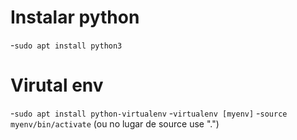 # Instalar python
  -`sudo apt install python3`
  
# Virutal env
  -`sudo apt install python-virtualenv`
  -`virtualenv [myenv]`
  -`source myenv/bin/activate` (ou no lugar de source use ".")
